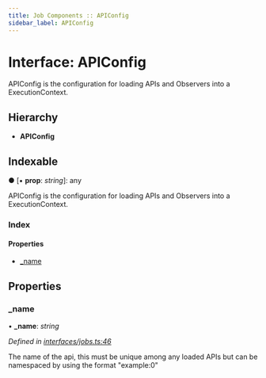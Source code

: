 ```yaml
---
title: Job Components :: APIConfig
sidebar_label: APIConfig
---
```


# Interface: APIConfig

APIConfig is the configuration for loading APIs and Observers
into a ExecutionContext.

## Hierarchy

* **APIConfig**

## Indexable

● \[▪ **prop**: *string*\]: any

APIConfig is the configuration for loading APIs and Observers
into a ExecutionContext.

### Index

#### Properties

* [_name](apiconfig.md#_name)

## Properties

###  _name

• **_name**: *string*

*Defined in [interfaces/jobs.ts:46](https://github.com/terascope/teraslice/blob/7cdb60b1/packages/job-components/src/interfaces/jobs.ts#L46)*

The name of the api, this must be unique among any loaded APIs
but can be namespaced by using the format "example:0"

